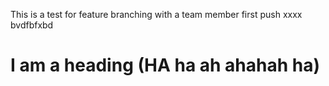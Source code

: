 This is a test for feature branching with a team member
first push
xxxx
bvdfbfxbd

# I am a heading (HA ha ah ahahah ha)
